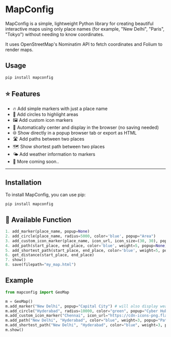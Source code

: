 # MapConfig

MapConfig is a simple, lightweight Python library for creating beautiful interactive maps using only place names (for example, "New Delhi", "Paris", "Tokyo") without needing to know coordinates.

It uses OpenStreetMap's Nominatim API to fetch coordinates and Folium to render maps.

## Usage 
```python
pip install mapconfig
```
## ⭐ Features

- 🔥 Add simple markers with just a place name
- 📍 Add circles to highlight areas
- 🖼️ Add custom icon markers
- 💨 Automatically center and display in the browser (no saving needed)
- 🌐 Show directly in a popup browser tab or export as HTML
- 🛣️ Add paths between two places
- 🗺️ Show shortest path between two places
- 🌤️ Add weather information to markers
- 🚀 More coming soon..

---

## Installation 
To install MapConfig, you can use pip:
```
pip install mapconfig
```

## 🚀 Available Function 

```python
1. add_marker(place_name, popup=None)
2. add_circle(place_name, radius=5000, color='blue', popup="Area")
3. add_custom_icon_marker(place_name, icon_url, icon_size=(30, 30), popup="Custom Icon")
4. add_path(start_place, end_place, color='blue', weight=5, popup=None)
5. add_shortest_path(start_place, end_place, color='blue', weight=5, popup=None)
6. get_distance(start_place, end_place)
7. show()
8. save(filepath="my_map.html")
```

## Example
```python
from mapconfig import GeoMap

m = GeoMap()
m.add_marker("New Delhi", popup="Capital City") # will also display weather information
m.add_circle("Hyderabad", radius=10000, color="green", popup="Cyber Hub")
m.add_custom_icon_marker("Chennai", icon_url="https://cdn-icons-png.flaticon.com/512/684/684908.png", popup="Beach City")
m.add_path("New Delhi", "Hyderabad", color="blue", weight=3, popup="Path from New Delhi to Hyderabad")
m.add_shortest_path("New Delhi", "Hyderabad", color="blue", weight=3, popup="Shortest path from New Delhi to Hyderabad")
m.show()
```

